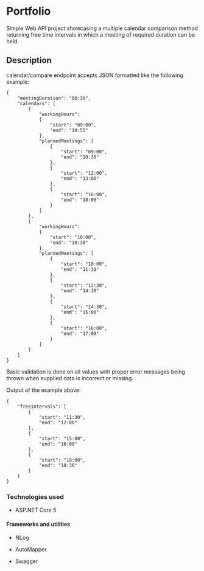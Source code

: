 # Portfolio

Simple Web API project showcasing a multiple calendar comparison method returning free time intervals in which a meeting of required duration can be held.

## Description

calendar/compare endpoint accepts JSON formatted like the following example:
```
{
    "meetingDuration": "00:30",
    "calendars": [
        {
            "workingHours": 
            {
                "start": "09:00",
                "end": "19:55"
            },
            "plannedMeetings": [
                {
                    "start": "09:00",
                    "end": "10:30"
                },
	            {
                    "start": "12:00",
                    "end": "13:00"
                },
                {
                    "start": "16:00",
                    "end": "18:00"
                }
            ]
        },
        {
            "workingHours": 
            {
                "start": "10:00",
                "end": "18:30"
            },
            "plannedMeetings": [
                {
                    "start": "10:00",
                    "end": "11:30"
                },
                {
                    "start": "12:30",
                    "end": "14:30"
                },
                {
                    "start": "14:30",
                    "end": "15:00"
                },
                {
                    "start": "16:00",
                    "end": "17:00"
                }
            ]
        }
    ]
}

```

Basic validation is done on all values with proper error messages being thrown when supplied data is incorrect or missing.

Output of the example above:
```
{
    "freeIntervals": [
        {
            "start": "11:30",
            "end": "12:00"
        },
        {
            "start": "15:00",
            "end": "16:00"
        },
        {
            "start": "18:00",
            "end": "18:30"
        }
    ]
}
```

### Technologies used

- ASP.NET Core 5

#### Frameworks and utilities
- NLog
- AutoMapper

- Swagger